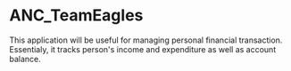 # ANC_TeamEagles
This application will be useful for managing personal financial transaction. Essentialy, it tracks person's income and expenditure as well as account balance.
